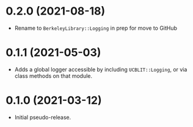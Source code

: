 # 0.2.0 (2021-08-18)

- Rename to `BerkeleyLibrary::Logging` in prep for move to GitHub

# 0.1.1 (2021-05-03)

- Adds a global logger accessible by including `UCBLIT::Logging`, or via class methods
  on that module.
  
# 0.1.0 (2021-03-12)

- Initial pseudo-release.
